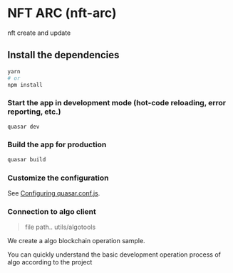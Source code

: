 # NFT ARC (nft-arc)

nft create and update

## Install the dependencies
```bash
yarn
# or
npm install
```

### Start the app in development mode (hot-code reloading, error reporting, etc.)
```bash
quasar dev
```


### Build the app for production
```bash
quasar build
```

### Customize the configuration
See [Configuring quasar.conf.js](https://v1.quasar.dev/quasar-cli/quasar-conf-js).

### Connection to algo client

> file path.. utils/algotools

We create a algo blockchain operation sample.

You can quickly understand the basic development operation process of algo according to the project